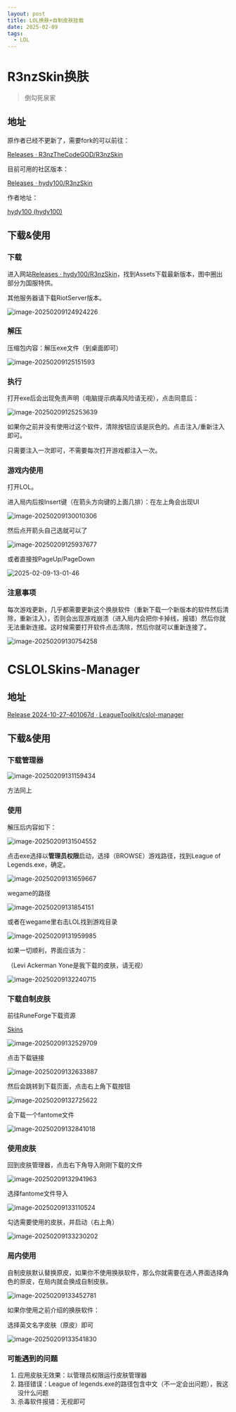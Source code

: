 ```yaml
---
layout: post
title: LOL换肤+自制皮肤挂载
date: 2025-02-09
tags:
  - LOL
---
```






# R3nzSkin换肤

> 倒勾死泉家

## 地址

原作者已经不更新了，需要fork的可以前往：

[Releases · R3nzTheCodeGOD/R3nzSkin](https://github.com/R3nzTheCodeGOD/R3nzSkin/releases)

目前可用的社区版本：

[Releases · hydy100/R3nzSkin](https://github.com/hydy100/R3nzSkin/releases)

作者地址：

[hydy100 (hydy100)](https://github.com/hydy100)



## 下载&使用

### 下载

进入网站[Releases · hydy100/R3nzSkin](https://github.com/hydy100/R3nzSkin/releases)，找到Assets下载最新版本，图中圈出部分为国服特供。

其他服务器请下载RiotServer版本。

![image-20250209124924226](https://cdn.jsdelivr.net/gh/violet-wdream/Drawio/PNG/202502091249326.png)

### 解压

压缩包内容：解压exe文件（到桌面即可）

![image-20250209125151593](https://cdn.jsdelivr.net/gh/violet-wdream/Drawio/PNG/202502091251635.png)

### 执行

打开exe后会出现免责声明（电脑提示病毒风险请无视），点击同意后：



![image-20250209125253639](https://cdn.jsdelivr.net/gh/violet-wdream/Drawio/PNG/202502091252659.png)

如果你之前并没有使用过这个软件，清除按钮应该是灰色的。点击注入/重新注入即可。

只需要注入一次即可，不需要每次打开游戏都注入一次。

### 游戏内使用

打开LOL。

进入局内后按Insert键（在箭头方向键的上面几排）：在左上角会出现UI

![image-20250209130010306](https://cdn.jsdelivr.net/gh/violet-wdream/Drawio/PNG/202502091300781.png)

然后点开箭头自己选就可以了

![image-20250209125937677](https://cdn.jsdelivr.net/gh/violet-wdream/Drawio/PNG/202502091259710.png)

或者直接按PageUp/PageDown

![2025-02-09-13-01-46](https://cdn.jsdelivr.net/gh/violet-wdream/Drawio/PNG/202502091303567.gif)

### 注意事项

每次游戏更新，几乎都需要更新这个换肤软件（重新下载一个新版本的软件然后清除，重新注入），否则会出现游戏崩溃（进入局内会把你卡掉线，报错）然后你就无法重新连接。这时候需要打开软件点击清除，然后你就可以重新连接了。

![image-20250209130754258](https://cdn.jsdelivr.net/gh/violet-wdream/Drawio/PNG/202502091307282.png)

# CSLOLSkins-Manager

## 地址

[Release 2024-10-27-401067d · LeagueToolkit/cslol-manager](https://github.com/LeagueToolkit/cslol-manager/releases/tag/2024-10-27-401067d-prerelease)



## 下载&使用

### 下载管理器

![image-20250209131159434](https://cdn.jsdelivr.net/gh/violet-wdream/Drawio/PNG/202502091311467.png)

方法同上

### 使用

解压后内容如下：

![image-20250209131504552](https://cdn.jsdelivr.net/gh/violet-wdream/Drawio/PNG/202502091315594.png)



点击exe选择以**管理员权限**启动，选择（BROWSE）游戏路径，找到League of Legends.exe，确定。

![image-20250209131659667](https://cdn.jsdelivr.net/gh/violet-wdream/Drawio/PNG/202502091316704.png)

wegame的路径

![image-20250209131854151](https://cdn.jsdelivr.net/gh/violet-wdream/Drawio/PNG/202502091318191.png)

或者在wegame里右击LOL找到游戏目录

![image-20250209131959985](https://cdn.jsdelivr.net/gh/violet-wdream/Drawio/PNG/202502091320019.png)

如果一切顺利，界面应该为：

（Levi Ackerman Yone是我下载的皮肤，请无视）

![image-20250209132240715](https://cdn.jsdelivr.net/gh/violet-wdream/Drawio/PNG/202502091322756.png)

### 下载自制皮肤

前往RuneForge下载资源

[Skins](https://www.runeforge.io/mods/categories/champion)

![image-20250209132529709](https://cdn.jsdelivr.net/gh/violet-wdream/Drawio/PNG/202502091325832.png)

点击下载链接

![image-20250209132633887](https://cdn.jsdelivr.net/gh/violet-wdream/Drawio/PNG/202502091326029.png)

然后会跳转到下载页面，点击右上角下载按钮

![image-20250209132725622](https://cdn.jsdelivr.net/gh/violet-wdream/Drawio/PNG/202502091327669.png)

会下载一个fantome文件

![image-20250209132841018](https://cdn.jsdelivr.net/gh/violet-wdream/Drawio/PNG/202502091328039.png)

### 使用皮肤

回到皮肤管理器，点击右下角导入刚刚下载的文件

![image-20250209132941963](https://cdn.jsdelivr.net/gh/violet-wdream/Drawio/PNG/202502091329000.png)

选择fantome文件导入

![image-20250209133110524](https://cdn.jsdelivr.net/gh/violet-wdream/Drawio/PNG/202502091331549.png)

勾选需要使用的皮肤，并启动（右上角）

![image-20250209133230202](https://cdn.jsdelivr.net/gh/violet-wdream/Drawio/PNG/202502091332241.png)

### 局内使用

自制皮肤默认替换原皮，如果你不使用换肤软件，那么你就需要在选人界面选择角色的原皮，在局内就会换成自制皮肤。

![image-20250209133452781](https://cdn.jsdelivr.net/gh/violet-wdream/Drawio/PNG/202502091334835.png)

如果你使用之前介绍的换肤软件：

选择英文名字皮肤（原皮）即可

![image-20250209133541830](https://cdn.jsdelivr.net/gh/violet-wdream/Drawio/PNG/202502091335868.png)

### 可能遇到的问题

1. 应用皮肤无效果：以管理员权限运行皮肤管理器
2. 路径错误：League of legends.exe的路径包含中文（不一定会出问题），我这没什么问题
3. 杀毒软件报错：无视即可

